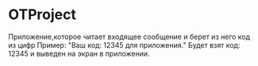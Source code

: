 # OTProject
Приложение,которое читает входящее сообщение и берет из него код из цифр
Пример: "Ваш код: 12345 для приложения." Будет взят код: 12345 и выведен на экран в приложении.
